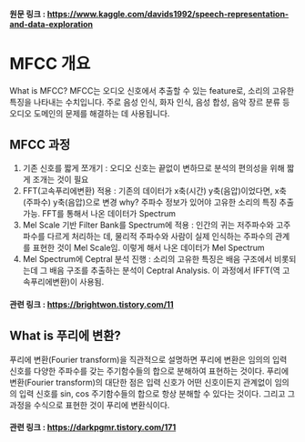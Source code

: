 #### 원문 링크 : https://www.kaggle.com/davids1992/speech-representation-and-data-exploration

# MFCC 개요 
What is MFCC? MFCC는 오디오 신호에서 추출할 수 있는 feature로, 소리의 고유한 특징을 나타내는 수치입니다. 주로 음성 인식, 화자 인식, 음성 합성, 음악 장르 분류 등 오디오 도메인의 문제를 해결하는 데 사용됩니다.

## MFCC 과정
1. 기존 신호를 짧게 쪼개기 : 오디오 신호는 끝없이 변하므로 분석의 편의성을 위해 짧게 조개는 것이 필요
2. FFT(고속푸리에변환) 적용 : 기존의 데이터가 x축(시간) y축(음압)이었다면, x축(주파수) y축(음압)으로 변경 why? 주파수 정보가 있어야 고유한 소리의 특징 추출 가능. FFT를 통해서 나온 데이터가 Spectrum
3. Mel Scale 기반 Filter Bank를 Spectrum에 적용 : 인간의 귀는 저주파수와 고주파수를 다르게 처리하는 데, 물리적 주파수와 사람이 실제 인식하는 주파수의 관계를 표현한 것이 Mel Scale임. 이렇게 해서 나온 데이터가 Mel Spectrum
4. Mel Spectrum에 Ceptral 분석 진행 : 소리의 고유한 특징은 배음 구조에서 비롯되는데 그 배음 구조를 추출하는 분석이 Ceptral Analysis. 이 과정에서 IFFT(역 고속푸리에변환)이 사용됨.

#### 관련 링크 : https://brightwon.tistory.com/11

## What is 푸리에 변환?
푸리에 변환(Fourier transform)을 직관적으로 설명하면 푸리에 변환은 임의의 입력 신호를 다양한 주파수를 갖는 주기함수들의 합으로 분해하여 표현하는 것이다.
푸리에 변환(Fourier transform)의 대단한 점은 입력 신호가 어떤 신호이든지 관계없이 임의의 입력 신호를 sin, cos 주기함수들의 합으로 항상 분해할 수 있다는 것이다. 그리고 그 과정을 수식으로 표현한 것이 푸리에 변환식이다.

#### 관련 링크 : https://darkpgmr.tistory.com/171
